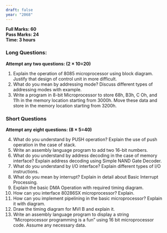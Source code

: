 ```yaml
---
draft: false
year: "2068"
---
```


**Full Marks: 60**\
**Pass Marks: 24**\
**Time: 3 hours**

### Long Questions:

**Attempt any two questions: (2 × 10=20)**

1. Explain the operation of 8085 microprocessor using block diagram. Justify that design of control unit in more difficult.
2. What do you mean by addressing mode? Discuss different types of addressing modes with example.
3. Write a program in 8-bit Microprocessor to store 68h, B3h, C Oh, and 11h in the memory location starting from 3000h.
   Move these data and store in the memory location starting from 3200h.

### Short Questions

**Attempt any eight questions: (8 × 5=40)**

4. What do you understand by PUSH operation? Explain the use of push operation in the case of stack.
5. Write an assembly language program to add two 16-bit numbers.
6. What do you understand by address decoding in the case of memory interface? Explain address decoding
   using Simple NAND Gate Decoder.
7. What do you understand by I/O interface? Explain different types of I/O instructions.
8. What do you mean by interrupt? Explain in detail about Basic Interrupt Processing.
9. Explain the basic DMA Operation with required timing diagram.
10. How can you interface 80286SX microprocessor? Explain.
11. How can you implement pipelining in the basic microprocessor? Explain it with diagram.
12. Draw the timing diagram for MVI B and explain it.
13. Write an assembly language program to display a string “Microprocessor programming is a fun” using 16 bit
    microprocessor code. Assume any necessary data.
